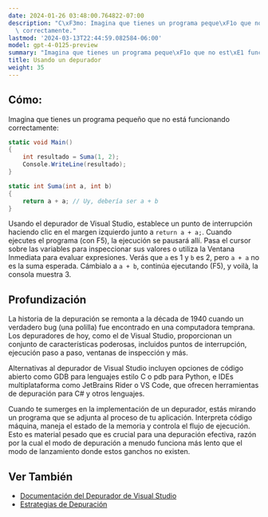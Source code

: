 ```yaml
---
date: 2024-01-26 03:48:00.764822-07:00
description: "C\xF3mo: Imagina que tienes un programa peque\xF1o que no est\xE1 funcionando\
  \ correctamente."
lastmod: '2024-03-13T22:44:59.082584-06:00'
model: gpt-4-0125-preview
summary: "Imagina que tienes un programa peque\xF1o que no est\xE1 funcionando correctamente."
title: Usando un depurador
weight: 35
---
```


## Cómo:
Imagina que tienes un programa pequeño que no está funcionando correctamente:

```C#
static void Main()
{
    int resultado = Suma(1, 2);
    Console.WriteLine(resultado);
}

static int Suma(int a, int b)
{
    return a + a; // Uy, debería ser a + b
}
```

Usando el depurador de Visual Studio, establece un punto de interrupción haciendo clic en el margen izquierdo junto a `return a + a;`. Cuando ejecutes el programa (con F5), la ejecución se pausará allí. Pasa el cursor sobre las variables para inspeccionar sus valores o utiliza la Ventana Inmediata para evaluar expresiones. Verás que `a` es 1 y `b` es 2, pero `a + a` no es la suma esperada. Cámbialo a `a + b`, continúa ejecutando (F5), y voilà, la consola muestra 3.

## Profundización
La historia de la depuración se remonta a la década de 1940 cuando un verdadero bug (una polilla) fue encontrado en una computadora temprana. Los depuradores de hoy, como el de Visual Studio, proporcionan un conjunto de características poderosas, incluidos puntos de interrupción, ejecución paso a paso, ventanas de inspección y más.

Alternativas al depurador de Visual Studio incluyen opciones de código abierto como GDB para lenguajes estilo C o pdb para Python, e IDEs multiplataforma como JetBrains Rider o VS Code, que ofrecen herramientas de depuración para C# y otros lenguajes.

Cuando te sumerges en la implementación de un depurador, estás mirando un programa que se adjunta al proceso de tu aplicación. Interpreta código máquina, maneja el estado de la memoria y controla el flujo de ejecución. Esto es material pesado que es crucial para una depuración efectiva, razón por la cual el modo de depuración a menudo funciona más lento que el modo de lanzamiento donde estos ganchos no existen.

## Ver También
- [Documentación del Depurador de Visual Studio](https://docs.microsoft.com/es-es/visualstudio/debugger/)
- [Estrategias de Depuración](https://www.codeproject.com/Articles/79508/Effective-Exception-Handling-in-Visual-C)
